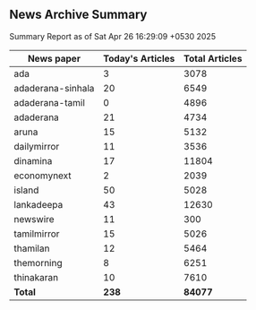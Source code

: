 <!-- @format -->
## News Archive Summary

Summary Report as of Sat Apr 26 16:29:09 +0530 2025

| News paper         | Today's Articles | Total Articles |
|--------------------|------------------|----------------|
| ada               | 3          | 3078        |
| adaderana-sinhala               | 20          | 6549        |
| adaderana-tamil               | 0          | 4896        |
| adaderana               | 21          | 4734        |
| aruna               | 15          | 5132        |
| dailymirror               | 11          | 3536        |
| dinamina               | 17          | 11804        |
| economynext               | 2          | 2039        |
| island               | 50          | 5028        |
| lankadeepa               | 43          | 12630        |
| newswire               | 11          | 300        |
| tamilmirror               | 15          | 5026        |
| thamilan               | 12          | 5464        |
| themorning               | 8          | 6251        |
| thinakaran               | 10          | 7610        |
| **Total**          | **238**      | **84077** |

